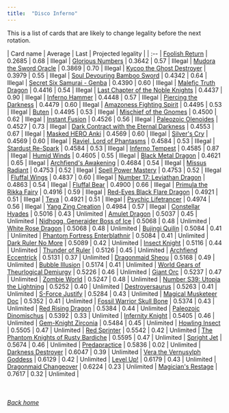 ```yaml
---
title:  "Disco Inferno"
---
```


This is a list of cards that are likely to change legality before the next rotation.

| Card name | Average | Last | Projected legality |
| :-- |
[Foolish Return](https://db.ygoprodeck.com/card/?search=Foolish%20Return) | 0.2685 | 0.68 | Illegal |
[Glorious Numbers](https://db.ygoprodeck.com/card/?search=Glorious%20Numbers) | 0.3642 | 0.57 | Illegal |
[Mudora the Sword Oracle](https://db.ygoprodeck.com/card/?search=Mudora%20the%20Sword%20Oracle) | 0.3869 | 0.70 | Illegal |
[Kycoo the Ghost Destroyer](https://db.ygoprodeck.com/card/?search=Kycoo%20the%20Ghost%20Destroyer) | 0.3979 | 0.55 | Illegal |
[Soul Devouring Bamboo Sword](https://db.ygoprodeck.com/card/?search=Soul%20Devouring%20Bamboo%20Sword) | 0.4342 | 0.64 | Illegal |
[Secret Six Samurai - Genba](https://db.ygoprodeck.com/card/?search=Secret%20Six%20Samurai%20-%20Genba) | 0.4390 | 0.60 | Illegal |
[Malefic Truth Dragon](https://db.ygoprodeck.com/card/?search=Malefic%20Truth%20Dragon) | 0.4416 | 0.54 | Illegal |
[Last Chapter of the Noble Knights](https://db.ygoprodeck.com/card/?search=Last%20Chapter%20of%20the%20Noble%20Knights) | 0.4437 | 0.90 | Illegal |
[Inferno Hammer](https://db.ygoprodeck.com/card/?search=Inferno%20Hammer) | 0.4448 | 0.57 | Illegal |
[Piercing the Darkness](https://db.ygoprodeck.com/card/?search=Piercing%20the%20Darkness) | 0.4479 | 0.60 | Illegal |
[Amazoness Fighting Spirit](https://db.ygoprodeck.com/card/?search=Amazoness%20Fighting%20Spirit) | 0.4495 | 0.53 | Illegal |
[Buten](https://db.ygoprodeck.com/card/?search=Buten) | 0.4495 | 0.53 | Illegal |
[Mischief of the Gnomes](https://db.ygoprodeck.com/card/?search=Mischief%20of%20the%20Gnomes) | 0.4500 | 0.62 | Illegal |
[Instant Fusion](https://db.ygoprodeck.com/card/?search=Instant%20Fusion) | 0.4526 | 0.56 | Illegal |
[Paleozoic Olenoides](https://db.ygoprodeck.com/card/?search=Paleozoic%20Olenoides) | 0.4527 | 0.73 | Illegal |
[Dark Contract with the Eternal Darkness](https://db.ygoprodeck.com/card/?search=Dark%20Contract%20with%20the%20Eternal%20Darkness) | 0.4553 | 0.67 | Illegal |
[Masked HERO Anki](https://db.ygoprodeck.com/card/?search=Masked%20HERO%20Anki) | 0.4569 | 0.60 | Illegal |
[Silver's Cry](https://db.ygoprodeck.com/card/?search=Silver's%20Cry) | 0.4569 | 0.60 | Illegal |
[Raviel, Lord of Phantasms](https://db.ygoprodeck.com/card/?search=Raviel,%20Lord%20of%20Phantasms) | 0.4584 | 0.53 | Illegal |
[Stardust Re-Spark](https://db.ygoprodeck.com/card/?search=Stardust%20Re-Spark) | 0.4584 | 0.53 | Illegal |
[Inferno Tempest](https://db.ygoprodeck.com/card/?search=Inferno%20Tempest) | 0.4585 | 0.87 | Illegal |
[Humid Winds](https://db.ygoprodeck.com/card/?search=Humid%20Winds) | 0.4605 | 0.55 | Illegal |
[Black Metal Dragon](https://db.ygoprodeck.com/card/?search=Black%20Metal%20Dragon) | 0.4621 | 0.65 | Illegal |
[Archfiend's Awakening](https://db.ygoprodeck.com/card/?search=Archfiend's%20Awakening) | 0.4684 | 0.54 | Illegal |
[Missus Radiant](https://db.ygoprodeck.com/card/?search=Missus%20Radiant) | 0.4753 | 0.52 | Illegal |
[Spell Power Mastery](https://db.ygoprodeck.com/card/?search=Spell%20Power%20Mastery) | 0.4753 | 0.52 | Illegal |
[Fluffal Wings](https://db.ygoprodeck.com/card/?search=Fluffal%20Wings) | 0.4837 | 0.60 | Illegal |
[Number 17: Leviathan Dragon](https://db.ygoprodeck.com/card/?search=Number%2017:%20Leviathan%20Dragon) | 0.4863 | 0.54 | Illegal |
[Fluffal Bear](https://db.ygoprodeck.com/card/?search=Fluffal%20Bear) | 0.4900 | 0.66 | Illegal |
[Primula the Rikka Fairy](https://db.ygoprodeck.com/card/?search=Primula%20the%20Rikka%20Fairy) | 0.4916 | 0.59 | Illegal |
[Red-Eyes Black Flare Dragon](https://db.ygoprodeck.com/card/?search=Red-Eyes%20Black%20Flare%20Dragon) | 0.4921 | 0.51 | Illegal |
[Teva](https://db.ygoprodeck.com/card/?search=Teva) | 0.4921 | 0.51 | Illegal |
[Psychic Lifetrancer](https://db.ygoprodeck.com/card/?search=Psychic%20Lifetrancer) | 0.4974 | 0.56 | Illegal |
[Yang Zing Creation](https://db.ygoprodeck.com/card/?search=Yang%20Zing%20Creation) | 0.4984 | 0.57 | Illegal |
[Constellar Hyades](https://db.ygoprodeck.com/card/?search=Constellar%20Hyades) | 0.5016 | 0.43 | Unlimited |
[Amulet Dragon](https://db.ygoprodeck.com/card/?search=Amulet%20Dragon) | 0.5037 | 0.45 | Unlimited |
[Nidhogg, Generaider Boss of Ice](https://db.ygoprodeck.com/card/?search=Nidhogg,%20Generaider%20Boss%20of%20Ice) | 0.5068 | 0.48 | Unlimited |
[White Rose Dragon](https://db.ygoprodeck.com/card/?search=White%20Rose%20Dragon) | 0.5068 | 0.48 | Unlimited |
[Bujingi Quilin](https://db.ygoprodeck.com/card/?search=Bujingi%20Quilin) | 0.5084 | 0.41 | Unlimited |
[Phantom Fortress Enterblathnir](https://db.ygoprodeck.com/card/?search=Phantom%20Fortress%20Enterblathnir) | 0.5084 | 0.41 | Unlimited |
[Dark Ruler No More](https://db.ygoprodeck.com/card/?search=Dark%20Ruler%20No%20More) | 0.5089 | 0.42 | Unlimited |
[Insect Knight](https://db.ygoprodeck.com/card/?search=Insect%20Knight) | 0.5116 | 0.44 | Unlimited |
[Thunder of Ruler](https://db.ygoprodeck.com/card/?search=Thunder%20of%20Ruler) | 0.5126 | 0.45 | Unlimited |
[Archfiend Eccentrick](https://db.ygoprodeck.com/card/?search=Archfiend%20Eccentrick) | 0.5131 | 0.37 | Unlimited |
[Dragonmaid Sheou](https://db.ygoprodeck.com/card/?search=Dragonmaid%20Sheou) | 0.5168 | 0.49 | Unlimited |
[Bubble Illusion](https://db.ygoprodeck.com/card/?search=Bubble%20Illusion) | 0.5174 | 0.41 | Unlimited |
[World Gears of Theurlogical Demiurgy](https://db.ygoprodeck.com/card/?search=World%20Gears%20of%20Theurlogical%20Demiurgy) | 0.5226 | 0.46 | Unlimited |
[Giant Orc](https://db.ygoprodeck.com/card/?search=Giant%20Orc) | 0.5237 | 0.47 | Unlimited |
[Zombie World](https://db.ygoprodeck.com/card/?search=Zombie%20World) | 0.5247 | 0.48 | Unlimited |
[Number S39: Utopia the Lightning](https://db.ygoprodeck.com/card/?search=Number%20S39:%20Utopia%20the%20Lightning) | 0.5252 | 0.40 | Unlimited |
[Destroyersaurus](https://db.ygoprodeck.com/card/?search=Destroyersaurus) | 0.5263 | 0.41 | Unlimited |
[S-Force Justify](https://db.ygoprodeck.com/card/?search=S-Force%20Justify) | 0.5284 | 0.43 | Unlimited |
[Magical Musketeer Doc](https://db.ygoprodeck.com/card/?search=Magical%20Musketeer%20Doc) | 0.5352 | 0.41 | Unlimited |
[Fossil Warrior Skull Bone](https://db.ygoprodeck.com/card/?search=Fossil%20Warrior%20Skull%20Bone) | 0.5374 | 0.43 | Unlimited |
[Red Rising Dragon](https://db.ygoprodeck.com/card/?search=Red%20Rising%20Dragon) | 0.5384 | 0.44 | Unlimited |
[Paleozoic Dinomischus](https://db.ygoprodeck.com/card/?search=Paleozoic%20Dinomischus) | 0.5392 | 0.33 | Unlimited |
[Infernity Knight](https://db.ygoprodeck.com/card/?search=Infernity%20Knight) | 0.5405 | 0.46 | Unlimited |
[Gem-Knight Zirconia](https://db.ygoprodeck.com/card/?search=Gem-Knight%20Zirconia) | 0.5484 | 0.45 | Unlimited |
[Howling Insect](https://db.ygoprodeck.com/card/?search=Howling%20Insect) | 0.5505 | 0.47 | Unlimited |
[Red Sprinter](https://db.ygoprodeck.com/card/?search=Red%20Sprinter) | 0.5542 | 0.42 | Unlimited |
[The Phantom Knights of Rusty Bardiche](https://db.ygoprodeck.com/card/?search=The%20Phantom%20Knights%20of%20Rusty%20Bardiche) | 0.5595 | 0.47 | Unlimited |
[Spright Jet](https://db.ygoprodeck.com/card/?search=Spright%20Jet) | 0.5674 | 0.46 | Unlimited |
[Predapractice](https://db.ygoprodeck.com/card/?search=Predapractice) | 0.5836 | 0.02 | Unlimited |
[Darkness Destroyer](https://db.ygoprodeck.com/card/?search=Darkness%20Destroyer) | 0.6047 | 0.39 | Unlimited |
[Vera the Vernusylph Goddess](https://db.ygoprodeck.com/card/?search=Vera%20the%20Vernusylph%20Goddess) | 0.6129 | 0.42 | Unlimited |
[Level Up!](https://db.ygoprodeck.com/card/?search=Level%20Up!) | 0.6179 | 0.43 | Unlimited |
[Dragonmaid Changeover](https://db.ygoprodeck.com/card/?search=Dragonmaid%20Changeover) | 0.6224 | 0.23 | Unlimited |
[Magician's Restage](https://db.ygoprodeck.com/card/?search=Magician's%20Restage) | 0.7617 | 0.32 | Unlimited |

<br>

###### [Back home](index)